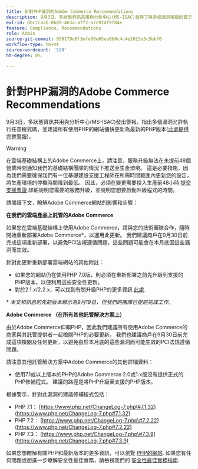 ```yaml
---
title: 針對PHP漏洞的Adobe Commerce Recommendations
description: 9月3日，多狀態資訊共用與分析中心(MS-ISAC)發佈了與多個漏洞相關的警示，這些漏洞可能允許執行任意程式碼，並建議所有使用PHP的網站儘快更新為最新的PHP版本([此處提供完整警示](https://www.cisecurity.org/advisory/multiple-vulnerabilities-in-php-could-allow-for-arbitrary-code-execution_2019-087/))。
exl-id: 0bc7caab-0b89-463a-a7f2-a7c92df9f84e
feature: Compliance, Recommendations
role: Admin
source-git-commit: 958179e0f3efe08e65ea8b0c4c4e1015e3c5bb76
workflow-type: tm+mt
source-wordcount: '528'
ht-degree: 0%

---
```


# 針對PHP漏洞的Adobe Commerce Recommendations

9月3日，多狀態資訊共用與分析中心(MS-ISAC)發出警報，指出多個漏洞允許執行任意程式碼，並建議所有使用PHP的網站儘快更新為最新的PHP版本([此處提供完整警報](https://www.cisecurity.org/advisory/multiple-vulnerabilities-in-php-could-allow-for-arbitrary-code-execution_2019-087/))。

>[!WARNING]
>
>在雲端基礎結構上的Adobe Commerce上，請注意，服務升級無法在未提前48個營業時間通知我們的基礎結構團隊的情況下推送至生產環境。 這是必要措施，因為我們需要確保我們有一位基礎建設支援工程師在所需時間範圍內更新您的設定，將生產環境的停機時間降到最低。 因此，必須在變更需要投入生產前48小時 [提交支援票證](/help/help-center-guide/help-center/magento-help-center-user-guide.md#submit-ticket) 詳細說明您需要的服務升級，並說明您想要啟動升級程式的時間。

請閱讀下文，瞭解Adobe Commerce網站的影響和步驟：

**在我們的雲端產品上託管的Adobe Commerce**

如果您在雲端基礎結構上使用Adobe Commerce，請與您的技術團隊合作，隨時開始重新部署Adobe Commerce\*，以運用此更新。 我們建議商戶在9月30日前完成這項重新部署，以避免PCI法規遵循問題，這些問題可能會在本月底因這些漏洞而生效。

針對此更新重新部署雲端網站的其他附註：

* 如果您的網站仍在使用PHP 7.0版，則必須在重新部署之前先升級到支援的PHP版本，以便利用這些安全性更新。
* 對於2.1.x/2.2.x，可以找到有關升級PHP的更多資訊 [此處](https://experienceleague.adobe.com/docs/commerce-cloud-service/user-guide/develop/upgrade/commerce-version.html).

\* *本文和訊息的先前版本顯示為9月19日，但我們的團隊已提前完成工作。*

**Adobe Commerce （在所有其他託管解決方案上）**

由於Adobe Commerce仰賴PHP，因此我們建議所有使用Adobe Commerce的商家與其託管提供者一起檢閱PHP的必要更新。 我們也建議商戶在9月30日前完成這項檢閱及任何更新，以避免由於本月底的這些漏洞而可能生效的PCI法規遵循問題。

請注意其他託管解決方案中Adobe Commerce的其他詳細資料：

* 使用7.1或以上版本的PHP的Adobe Commerce 2.0或1.x版沒有提供正式的PHP修補程式。 建議的路徑是將PHP升級至支援的PHP版本。

根據警示，針對此漏洞的建議修補程式包括：

* PHP 7.1： [https://www.php.net/ChangeLog-7.php\#7.1.32](https://www.php.net/ChangeLog-7.php#7.1.32)
* PHP 7.2： [https://www.php.net/ChangeLog-7.php\#7.2.22](https://www.php.net/ChangeLog-7.php#7.2.22)
* PHP 7.3： [https://www.php.net/ChangeLog-7.php\#7.3.9](https://www.php.net/ChangeLog-7.php#7.3.9)

如果您想瞭解有關PHP和最新版本的更多資訊，可以瀏覽 [PHP的網站](https://www.php.net/). 如果您有任何問題或想進一步瞭解安全性最佳實務，請檢視我們的 [安全性最佳實務指南](https://www.adobe.com/content/dam/cc/en/security/pdfs/Adobe-Magento-Commerce-Best-Practices-Guide.pdf).
